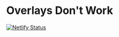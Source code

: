# Overlays Don't Work

[![Netlify Status](https://api.netlify.com/api/v1/badges/c649e1f8-4abe-4088-a421-c13c06820081/deploy-status)](https://app.netlify.com/sites/goofy-lamport-4d37ae/deploys)

